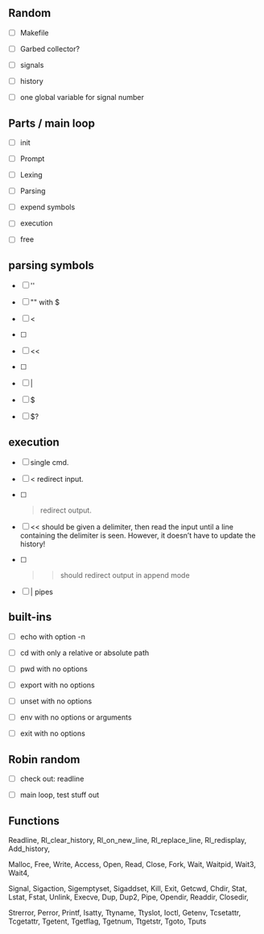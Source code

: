 

## Random
- [ ] Makefile
- [ ] Garbed collector?
- [ ] signals
- [ ] history
- [ ] one global variable for signal number


## Parts / main loop

- [ ] init
- [ ] Prompt
- [ ] Lexing
- [ ] Parsing
- [ ] expend symbols
- [ ] execution
- [ ] free


## parsing symbols
- [ ] ''
- [ ] "" with $
- [ ] <
- [ ] >
- [ ] <<
- [ ] >>
- [ ] |
- [ ] $
- [ ] $?



## execution
- [ ] single cmd.
- [ ] < redirect input.
- [ ] > redirect output.
- [ ] << should be given a delimiter, then read the input until a line containing the
delimiter is seen. However, it doesn’t have to update the history!
- [ ] >> should redirect output in append mode
- [ ] | pipes


## built-ins
- [ ] echo		with option -n
- [ ] cd		with only a relative or absolute path
- [ ] pwd		with no options
- [ ] export	with no options
- [ ] unset		with no options
- [ ] env		with no options or arguments
- [ ] exit		with no options




## Robin random
- [ ] check out: readline
- [ ] main loop, test stuff out





## Functions

Readline, Rl_clear_history, Rl_on_new_line,
Rl_replace_line, Rl_redisplay, Add_history,

Malloc, Free,
Write, Access, Open, Read,
Close, 
Fork, 
Wait, Waitpid, Wait3, Wait4,

Signal, Sigaction, Sigemptyset, Sigaddset, Kill, 
Exit,
Getcwd,
Chdir, Stat, Lstat, Fstat, Unlink,
Execve,
Dup, Dup2, Pipe,
Opendir, Readdir, Closedir,

Strerror, Perror, Printf, 
Isatty, Ttyname, Ttyslot, Ioctl,
Getenv, 
Tcsetattr, Tcgetattr,
Tgetent, Tgetflag, Tgetnum, Ttgetstr, Tgoto, Tputs
